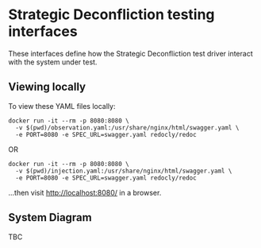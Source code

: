 # Strategic Deconfliction testing interfaces

These interfaces define how the Strategic Deconfliction test driver interact with the system under test.

## Viewing locally

To view these YAML files locally:

```shell script
docker run -it --rm -p 8080:8080 \
  -v $(pwd)/observation.yaml:/usr/share/nginx/html/swagger.yaml \
  -e PORT=8080 -e SPEC_URL=swagger.yaml redocly/redoc
```

OR

```shell script
docker run -it --rm -p 8080:8080 \
  -v $(pwd)/injection.yaml:/usr/share/nginx/html/swagger.yaml \
  -e PORT=8080 -e SPEC_URL=swagger.yaml redocly/redoc
```

...then visit [http://localhost:8080/](http://localhost:8080/) in a browser.

## System Diagram

TBC